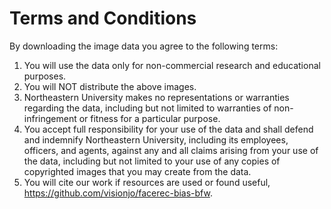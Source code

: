# Terms and Conditions

By downloading the image data you agree to the following terms:

1. You will use the data only for non-commercial research and educational purposes.
2. You will NOT distribute the above images.
3. Northeastern University makes no representations or warranties regarding the data, including but not limited to warranties of non-infringement or fitness for a particular purpose.
4. You accept full responsibility for your use of the data and shall defend and indemnify Northeastern University, including its employees, officers, and agents, against any and all claims arising from your use of the data, including but not limited to your use of any copies of copyrighted images that you may create from the data.
5. You will cite our work if resources are used or found useful, https://github.com/visionjo/facerec-bias-bfw.
